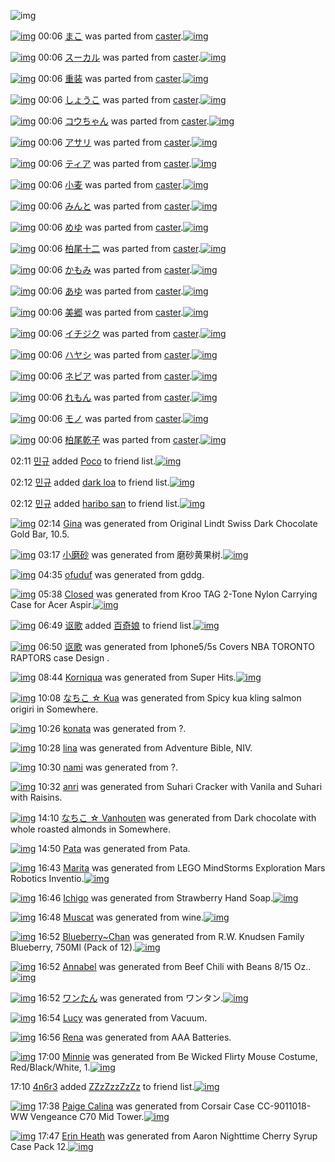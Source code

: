 ![img](http://gdrive-cdn.herokuapp.com/537b65a5bc09f0000721dda7/512px-barcode.png)

[![img](http://www.deviantsart.com/37d9bgp.png)](http://www.barcodekanojo.com/kanojo/2381211/%E3%81%BE%E3%81%93) 00:06 [まこ](http://www.barcodekanojo.com/kanojo/2381211/%E3%81%BE%E3%81%93) was parted from [caster](http://www.barcodekanojo.com/kanojo/2381211/%E3%81%BE%E3%81%93).[![img](http://www.deviantsart.com/n3nut1.jpeg)](http://www.barcodekanojo.com/user/240377/caster) 

[![img](http://www.deviantsart.com/18kv6qu.png)](http://www.barcodekanojo.com/kanojo/2381891/%E3%82%B9%E3%83%BC%E3%82%AB%E3%83%AB) 00:06 [スーカル](http://www.barcodekanojo.com/kanojo/2381891/%E3%82%B9%E3%83%BC%E3%82%AB%E3%83%AB) was parted from [caster](http://www.barcodekanojo.com/kanojo/2381891/%E3%82%B9%E3%83%BC%E3%82%AB%E3%83%AB).[![img](http://www.deviantsart.com/n3nut1.jpeg)](http://www.barcodekanojo.com/user/240377/caster) 

[![img](http://www.deviantsart.com/1ce1miu.png)](http://www.barcodekanojo.com/kanojo/8860/%E9%87%8D%E8%A3%85) 00:06 [重装](http://www.barcodekanojo.com/kanojo/8860/%E9%87%8D%E8%A3%85) was parted from [caster](http://www.barcodekanojo.com/kanojo/8860/%E9%87%8D%E8%A3%85).[![img](http://www.deviantsart.com/n3nut1.jpeg)](http://www.barcodekanojo.com/user/240377/caster) 

[![img](http://www.deviantsart.com/31dua4a.png)](http://www.barcodekanojo.com/kanojo/8935/%E3%81%97%E3%82%87%E3%81%86%E3%81%93) 00:06 [しょうこ](http://www.barcodekanojo.com/kanojo/8935/%E3%81%97%E3%82%87%E3%81%86%E3%81%93) was parted from [caster](http://www.barcodekanojo.com/kanojo/8935/%E3%81%97%E3%82%87%E3%81%86%E3%81%93).[![img](http://www.deviantsart.com/n3nut1.jpeg)](http://www.barcodekanojo.com/user/240377/caster) 

[![img](http://www.deviantsart.com/tlbhim.png)](http://www.barcodekanojo.com/kanojo/10462/%E3%82%B3%E3%82%A6%E3%81%A1%E3%82%83%E3%82%93) 00:06 [コウちゃん](http://www.barcodekanojo.com/kanojo/10462/%E3%82%B3%E3%82%A6%E3%81%A1%E3%82%83%E3%82%93) was parted from [caster](http://www.barcodekanojo.com/kanojo/10462/%E3%82%B3%E3%82%A6%E3%81%A1%E3%82%83%E3%82%93).[![img](http://www.deviantsart.com/n3nut1.jpeg)](http://www.barcodekanojo.com/user/240377/caster) 

[![img](http://www.deviantsart.com/su2og.png)](http://www.barcodekanojo.com/kanojo/81370/%E3%82%A2%E3%82%B5%E3%83%AA) 00:06 [アサリ](http://www.barcodekanojo.com/kanojo/81370/%E3%82%A2%E3%82%B5%E3%83%AA) was parted from [caster](http://www.barcodekanojo.com/kanojo/81370/%E3%82%A2%E3%82%B5%E3%83%AA).[![img](http://www.deviantsart.com/n3nut1.jpeg)](http://www.barcodekanojo.com/user/240377/caster) 

[![img](http://www.deviantsart.com/2n4edki.png)](http://www.barcodekanojo.com/kanojo/81236/%E3%83%86%E3%82%A3%E3%82%A2) 00:06 [ティア](http://www.barcodekanojo.com/kanojo/81236/%E3%83%86%E3%82%A3%E3%82%A2) was parted from [caster](http://www.barcodekanojo.com/kanojo/81236/%E3%83%86%E3%82%A3%E3%82%A2).[![img](http://www.deviantsart.com/n3nut1.jpeg)](http://www.barcodekanojo.com/user/240377/caster) 

[![img](http://www.deviantsart.com/1i5b8ab.png)](http://www.barcodekanojo.com/kanojo/2354706/%E5%B0%8F%E9%BA%A6) 00:06 [小麦](http://www.barcodekanojo.com/kanojo/2354706/%E5%B0%8F%E9%BA%A6) was parted from [caster](http://www.barcodekanojo.com/kanojo/2354706/%E5%B0%8F%E9%BA%A6).[![img](http://www.deviantsart.com/n3nut1.jpeg)](http://www.barcodekanojo.com/user/240377/caster) 

[![img](http://www.deviantsart.com/241fhfv.png)](http://www.barcodekanojo.com/kanojo/2371022/%E3%81%BF%E3%82%93%E3%81%A8) 00:06 [みんと](http://www.barcodekanojo.com/kanojo/2371022/%E3%81%BF%E3%82%93%E3%81%A8) was parted from [caster](http://www.barcodekanojo.com/kanojo/2371022/%E3%81%BF%E3%82%93%E3%81%A8).[![img](http://www.deviantsart.com/n3nut1.jpeg)](http://www.barcodekanojo.com/user/240377/caster) 

[![img](http://www.deviantsart.com/19og3jk.png)](http://www.barcodekanojo.com/kanojo/2372606/%E3%82%81%E3%82%86) 00:06 [めゆ](http://www.barcodekanojo.com/kanojo/2372606/%E3%82%81%E3%82%86) was parted from [caster](http://www.barcodekanojo.com/kanojo/2372606/%E3%82%81%E3%82%86).[![img](http://www.deviantsart.com/n3nut1.jpeg)](http://www.barcodekanojo.com/user/240377/caster) 

[![img](http://www.deviantsart.com/2pajhim.png)](http://www.barcodekanojo.com/kanojo/2372659/%E6%9F%8F%E5%B0%BE%E5%8D%81%E4%BA%8C) 00:06 [柏尾十二](http://www.barcodekanojo.com/kanojo/2372659/%E6%9F%8F%E5%B0%BE%E5%8D%81%E4%BA%8C) was parted from [caster](http://www.barcodekanojo.com/kanojo/2372659/%E6%9F%8F%E5%B0%BE%E5%8D%81%E4%BA%8C).[![img](http://www.deviantsart.com/n3nut1.jpeg)](http://www.barcodekanojo.com/user/240377/caster) 

[![img](http://www.deviantsart.com/2vafekb.png)](http://www.barcodekanojo.com/kanojo/2381894/%E3%81%8B%E3%82%82%E3%81%BF) 00:06 [かもみ](http://www.barcodekanojo.com/kanojo/2381894/%E3%81%8B%E3%82%82%E3%81%BF) was parted from [caster](http://www.barcodekanojo.com/kanojo/2381894/%E3%81%8B%E3%82%82%E3%81%BF).[![img](http://www.deviantsart.com/n3nut1.jpeg)](http://www.barcodekanojo.com/user/240377/caster) 

[![img](http://www.deviantsart.com/2e0a97i.png)](http://www.barcodekanojo.com/kanojo/2379401/%E3%81%82%E3%82%86) 00:06 [あゆ](http://www.barcodekanojo.com/kanojo/2379401/%E3%81%82%E3%82%86) was parted from [caster](http://www.barcodekanojo.com/kanojo/2379401/%E3%81%82%E3%82%86).[![img](http://www.deviantsart.com/n3nut1.jpeg)](http://www.barcodekanojo.com/user/240377/caster) 

[![img](http://www.deviantsart.com/1ns93nc.png)](http://www.barcodekanojo.com/kanojo/2375188/%E7%BE%8E%E9%83%B7) 00:06 [美郷](http://www.barcodekanojo.com/kanojo/2375188/%E7%BE%8E%E9%83%B7) was parted from [caster](http://www.barcodekanojo.com/kanojo/2375188/%E7%BE%8E%E9%83%B7).[![img](http://www.deviantsart.com/n3nut1.jpeg)](http://www.barcodekanojo.com/user/240377/caster) 

[![img](http://www.deviantsart.com/3j80udi.png)](http://www.barcodekanojo.com/kanojo/2395693/%E3%82%A4%E3%83%81%E3%82%B8%E3%82%AF) 00:06 [イチジク](http://www.barcodekanojo.com/kanojo/2395693/%E3%82%A4%E3%83%81%E3%82%B8%E3%82%AF) was parted from [caster](http://www.barcodekanojo.com/kanojo/2395693/%E3%82%A4%E3%83%81%E3%82%B8%E3%82%AF).[![img](http://www.deviantsart.com/n3nut1.jpeg)](http://www.barcodekanojo.com/user/240377/caster) 

[![img](http://www.deviantsart.com/18dqv26.png)](http://www.barcodekanojo.com/kanojo/2395698/%E3%83%8F%E3%83%A4%E3%82%B7) 00:06 [ハヤシ](http://www.barcodekanojo.com/kanojo/2395698/%E3%83%8F%E3%83%A4%E3%82%B7) was parted from [caster](http://www.barcodekanojo.com/kanojo/2395698/%E3%83%8F%E3%83%A4%E3%82%B7).[![img](http://www.deviantsart.com/n3nut1.jpeg)](http://www.barcodekanojo.com/user/240377/caster) 

[![img](http://www.deviantsart.com/7qemf0.png)](http://www.barcodekanojo.com/kanojo/2377701/%E3%83%8D%E3%83%94%E3%82%A2) 00:06 [ネピア](http://www.barcodekanojo.com/kanojo/2377701/%E3%83%8D%E3%83%94%E3%82%A2) was parted from [caster](http://www.barcodekanojo.com/kanojo/2377701/%E3%83%8D%E3%83%94%E3%82%A2).[![img](http://www.deviantsart.com/n3nut1.jpeg)](http://www.barcodekanojo.com/user/240377/caster) 

[![img](http://www.deviantsart.com/18uei6p.png)](http://www.barcodekanojo.com/kanojo/2381889/%E3%82%8C%E3%82%82%E3%82%93) 00:06 [れもん](http://www.barcodekanojo.com/kanojo/2381889/%E3%82%8C%E3%82%82%E3%82%93) was parted from [caster](http://www.barcodekanojo.com/kanojo/2381889/%E3%82%8C%E3%82%82%E3%82%93).[![img](http://www.deviantsart.com/n3nut1.jpeg)](http://www.barcodekanojo.com/user/240377/caster) 

[![img](http://www.deviantsart.com/2hlljq5.png)](http://www.barcodekanojo.com/kanojo/2378672/%E3%83%A2%E3%83%8E) 00:06 [モノ](http://www.barcodekanojo.com/kanojo/2378672/%E3%83%A2%E3%83%8E) was parted from [caster](http://www.barcodekanojo.com/kanojo/2378672/%E3%83%A2%E3%83%8E).[![img](http://www.deviantsart.com/n3nut1.jpeg)](http://www.barcodekanojo.com/user/240377/caster) 

[![img](http://www.deviantsart.com/25pmi4a.png)](http://www.barcodekanojo.com/kanojo/2374270/%E6%9F%8F%E5%B0%BE%E4%B9%BE%E5%AD%90) 00:06 [柏尾乾子](http://www.barcodekanojo.com/kanojo/2374270/%E6%9F%8F%E5%B0%BE%E4%B9%BE%E5%AD%90) was parted from [caster](http://www.barcodekanojo.com/kanojo/2374270/%E6%9F%8F%E5%B0%BE%E4%B9%BE%E5%AD%90).[![img](http://www.deviantsart.com/n3nut1.jpeg)](http://www.barcodekanojo.com/user/240377/caster) 

02:11 [민규](http://www.barcodekanojo.com/user/484771/%EB%AF%BC%EA%B7%9C) added [Poco](http://www.barcodekanojo.com/kanojo/2918340/Poco) to friend list.[![img](http://www.deviantsart.com/16aqkj1.png)](http://www.barcodekanojo.com/kanojo/2918340/Poco) 

02:12 [민규](http://www.barcodekanojo.com/user/484771/%EB%AF%BC%EA%B7%9C) added [dark loa](http://www.barcodekanojo.com/kanojo/3162784/dark%20loa) to friend list.[![img](http://www.deviantsart.com/e0vok2.png)](http://www.barcodekanojo.com/kanojo/3162784/dark%20loa) 

02:12 [민규](http://www.barcodekanojo.com/user/484771/%EB%AF%BC%EA%B7%9C) added [haribo san](http://www.barcodekanojo.com/kanojo/2519208/haribo%20san) to friend list.[![img](http://www.deviantsart.com/1etsq95.png)](http://www.barcodekanojo.com/kanojo/2519208/haribo%20san) 

[![img](http://www.deviantsart.com/2oc139t.png)](http://www.barcodekanojo.com/kanojo/3192176/Gina) 02:14 [Gina](http://www.barcodekanojo.com/kanojo/3192176/Gina) was generated from Original Lindt Swiss Dark Chocolate Gold Bar, 10.5.

[![img](http://www.deviantsart.com/1adu7ep.png)](http://www.barcodekanojo.com/kanojo/3192177/%E5%B0%8F%E7%A3%A8%E7%A0%82) 03:17 [小磨砂](http://www.barcodekanojo.com/kanojo/3192177/%E5%B0%8F%E7%A3%A8%E7%A0%82) was generated from 磨砂黄果树.[![img](http://www.deviantsart.com/rjfbfc.jpeg)](http://www.barcodekanojo.com/product_images/barcode/6017368/1422468982/50x50x,PE7,PA3,PA8,PE7,PA0,P82,PE9,PBB,P84,PE6,P9E,P9C,PE6,PA0,P91.jpg,qw=88,ah=88.pagespeed.ic.1S3iZspdum.jpg) 

[![img](http://www.deviantsart.com/3vr34i5.png)](http://www.barcodekanojo.com/kanojo/3192178/ofuduf) 04:35 [ofuduf](http://www.barcodekanojo.com/kanojo/3192178/ofuduf) was generated from gddg.

[![img](http://www.deviantsart.com/gncdg7.png)](http://www.barcodekanojo.com/kanojo/3192179/Closed) 05:38 [Closed](http://www.barcodekanojo.com/kanojo/3192179/Closed) was generated from Kroo TAG 2-Tone Nylon Carrying Case for Acer Aspir.[![img](http://www.deviantsart.com/36cvbdl.jpeg)](http://www.barcodekanojo.com/product_images/barcode/6017370/1422477515/Kroo%20TAG%202-Tone%20Nylon%20Carrying%20Case%20for%20Acer%20Aspir.jpg) 

[![img](http://www.deviantsart.com/24653gb.jpeg)](http://www.barcodekanojo.com/user/499928/%E8%AE%B4%E6%AD%8C) 06:49 [讴歌](http://www.barcodekanojo.com/user/499928/%E8%AE%B4%E6%AD%8C) added [百奇娘](http://www.barcodekanojo.com/kanojo/317173/%E7%99%BE%E5%A5%87%E5%A8%98) to friend list.[![img](http://www.deviantsart.com/3060756.png)](http://www.barcodekanojo.com/kanojo/317173/%E7%99%BE%E5%A5%87%E5%A8%98) 

[![img](http://www.deviantsart.com/2ink5lj.png)](http://www.barcodekanojo.com/kanojo/3192180/%E8%AE%B4%E6%AD%8C) 06:50 [讴歌](http://www.barcodekanojo.com/kanojo/3192180/%E8%AE%B4%E6%AD%8C) was generated from Iphone5/5s Covers NBA TORONTO RAPTORS case Design .

[![img](http://www.deviantsart.com/12h7vld.png)](http://www.barcodekanojo.com/kanojo/3192181/Korniqua) 08:44 [Korniqua](http://www.barcodekanojo.com/kanojo/3192181/Korniqua) was generated from Super Hits.[![img](http://www.deviantsart.com/f9idqj.jpeg)](http://www.barcodekanojo.com/product_images/barcode/6017373/1422488677/Super%20Hits.jpg) 

[![img](http://www.deviantsart.com/umtrtn.png)](http://www.barcodekanojo.com/kanojo/3192182/%E3%81%AA%E3%81%A1%E3%81%93%20%E2%98%86%20Kua) 10:08 [なちこ ☆ Kua](http://www.barcodekanojo.com/kanojo/3192182/%E3%81%AA%E3%81%A1%E3%81%93%20%E2%98%86%20Kua) was generated from Spicy kua kling salmon origiri in Somewhere.

[![img](http://www.deviantsart.com/3lhm2k4.png)](http://www.barcodekanojo.com/kanojo/3192183/konata) 10:26 [konata](http://www.barcodekanojo.com/kanojo/3192183/konata) was generated from ?.

[![img](http://www.deviantsart.com/3d97bn0.png)](http://www.barcodekanojo.com/kanojo/3192184/lina) 10:28 [lina](http://www.barcodekanojo.com/kanojo/3192184/lina) was generated from Adventure Bible, NIV.

[![img](http://www.deviantsart.com/2j0dd93.png)](http://www.barcodekanojo.com/kanojo/3192185/nami) 10:30 [nami](http://www.barcodekanojo.com/kanojo/3192185/nami) was generated from ?.

[![img](http://www.deviantsart.com/39rfjfa.png)](http://www.barcodekanojo.com/kanojo/3192186/anri) 10:32 [anri](http://www.barcodekanojo.com/kanojo/3192186/anri) was generated from Suhari Cracker with Vanila and Suhari with Raisins.

[![img](http://www.deviantsart.com/12mlqas.png)](http://www.barcodekanojo.com/kanojo/3192187/%E3%81%AA%E3%81%A1%E3%81%93%20%E2%98%86%20Vanhouten) 14:10 [なちこ ☆ Vanhouten](http://www.barcodekanojo.com/kanojo/3192187/%E3%81%AA%E3%81%A1%E3%81%93%20%E2%98%86%20Vanhouten) was generated from Dark chocolate with whole roasted almonds in Somewhere.

[![img](http://www.deviantsart.com/15tjn3v.png)](http://www.barcodekanojo.com/kanojo/3192188/Pata) 14:50 [Pata](http://www.barcodekanojo.com/kanojo/3192188/Pata) was generated from Pata.

[![img](http://www.deviantsart.com/k4t48o.png)](http://www.barcodekanojo.com/kanojo/3192189/Marita) 16:43 [Marita](http://www.barcodekanojo.com/kanojo/3192189/Marita) was generated from LEGO MindStorms Exploration Mars Robotics Inventio.[![img](http://www.deviantsart.com/3nha579.jpeg)](http://www.barcodekanojo.com/product_images/barcode/6017380/1422517384/LEGO%20MindStorms%20Exploration%20Mars%20Robotics%20Inventio.jpg) 

[![img](http://www.deviantsart.com/nv3coa.png)](http://www.barcodekanojo.com/kanojo/3192190/Ichigo) 16:46 [Ichigo](http://www.barcodekanojo.com/kanojo/3192190/Ichigo) was generated from Strawberry Hand Soap.[![img](http://www.deviantsart.com/2gmc5nn.jpeg)](http://www.barcodekanojo.com/product_images/barcode/6017381/1422517511/50x50xStrawberry,P20Hand,P20Soap.jpg,qw=88,ah=88.pagespeed.ic.ja9SAvMQwY.jpg) 

[![img](http://www.deviantsart.com/k2eb5o.png)](http://www.barcodekanojo.com/kanojo/3192191/Muscat) 16:48 [Muscat](http://www.barcodekanojo.com/kanojo/3192191/Muscat) was generated from wine.[![img](http://www.deviantsart.com/2nsijs3.jpeg)](http://www.barcodekanojo.com/product_images/barcode/6017382/1422517676/50x50xwine.jpg,qw=88,ah=88.pagespeed.ic.YpPk7-ozT0.jpg) 

[![img](http://www.deviantsart.com/3h9c5gh.png)](http://www.barcodekanojo.com/kanojo/3192192/Blueberry%7EChan) 16:52 [Blueberry~Chan](http://www.barcodekanojo.com/kanojo/3192192/Blueberry%7EChan) was generated from R.W. Knudsen Family Blueberry, 750Ml (Pack of 12).[![img](http://www.deviantsart.com/3bqu7ph.jpeg)](http://www.barcodekanojo.com/product_images/barcode/6017383/1422517885/R.W.%20Knudsen%20Family%20Blueberry%2C%20750Ml%20%28Pack%20of%2012%29.jpg) 

[![img](http://www.deviantsart.com/2pn5ot3.png)](http://www.barcodekanojo.com/kanojo/3192193/Annabel) 16:52 [Annabel](http://www.barcodekanojo.com/kanojo/3192193/Annabel) was generated from Beef Chili with Beans 8/15 Oz..[![img](http://www.deviantsart.com/3sk8595.jpeg)](http://www.barcodekanojo.com/product_images/barcode/6017384/1422517913/Beef%20Chili%20with%20Beans%208%2F15%20Oz..jpg) 

[![img](http://www.deviantsart.com/2ieboga.png)](http://www.barcodekanojo.com/kanojo/3192194/%E3%83%AF%E3%83%B3%E3%81%9F%E3%82%93) 16:52 [ワンたん](http://www.barcodekanojo.com/kanojo/3192194/%E3%83%AF%E3%83%B3%E3%81%9F%E3%82%93) was generated from ワンタン.[![img](http://www.deviantsart.com/rsk1d3.jpeg)](http://www.barcodekanojo.com/product_images/barcode/6017385/1422517914/%E3%83%AF%E3%83%B3%E3%82%BF%E3%83%B3.jpg) 

[![img](http://www.deviantsart.com/32t558q.png)](http://www.barcodekanojo.com/kanojo/3192195/Lucy) 16:54 [Lucy](http://www.barcodekanojo.com/kanojo/3192195/Lucy) was generated from Vacuum.

[![img](http://www.deviantsart.com/3k9gbm6.png)](http://www.barcodekanojo.com/kanojo/3192196/Rena) 16:56 [Rena](http://www.barcodekanojo.com/kanojo/3192196/Rena) was generated from AAA Batteries.

[![img](http://www.deviantsart.com/hdcukv.png)](http://www.barcodekanojo.com/kanojo/3192197/Minnie) 17:00 [Minnie](http://www.barcodekanojo.com/kanojo/3192197/Minnie) was generated from Be Wicked Flirty Mouse Costume, Red/Black/White, 1.[![img](http://www.deviantsart.com/1cukjfj.jpeg)](http://www.barcodekanojo.com/product_images/barcode/6017388/1422518389/Be%20Wicked%20Flirty%20Mouse%20Costume%2C%20Red%2FBlack%2FWhite%2C%201.jpg) 

17:10 [4n6r3](http://www.barcodekanojo.com/user/458894/4n6r3) added [ZZzZzzZzZz](http://www.barcodekanojo.com/kanojo/2368739/ZZzZzzZzZz) to friend list.[![img](http://www.deviantsart.com/2brhakm.png)](http://www.barcodekanojo.com/kanojo/2368739/ZZzZzzZzZz) 

[![img](http://www.deviantsart.com/207cmtc.png)](http://www.barcodekanojo.com/kanojo/3192198/Paige%20Calina) 17:38 [Paige Calina](http://www.barcodekanojo.com/kanojo/3192198/Paige%20Calina) was generated from Corsair Case CC-9011018-WW Vengeance C70 Mid Tower.[![img](http://www.deviantsart.com/k662mj.jpeg)](http://www.barcodekanojo.com/product_images/barcode/6017390/1422520677/Corsair%20Case%20CC-9011018-WW%20Vengeance%20C70%20Mid%20Tower.jpg) 

[![img](http://www.deviantsart.com/dua9it.png)](http://www.barcodekanojo.com/kanojo/3192199/Erin%20Heath) 17:47 [Erin Heath](http://www.barcodekanojo.com/kanojo/3192199/Erin%20Heath) was generated from Aaron Nighttime Cherry Syrup Case Pack 12.[![img](http://www.deviantsart.com/h39123.jpeg)](http://www.barcodekanojo.com/product_images/barcode/6017391/1422521188/50x50xAaron,P20Nighttime,P20Cherry,P20Syrup,P20Case,P20Pack,P2012.jpg,qw=88,ah=88.pagespeed.ic.B_Bo7e1XH4.jpg) 

